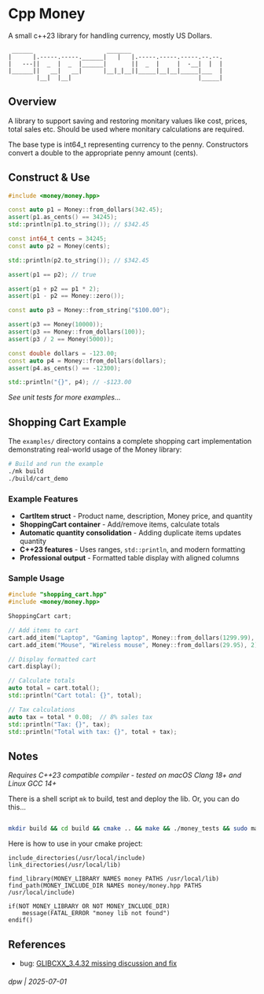 # Cpp Money

A small c++23 library for handling currency, mostly US Dollars.

```
 ______                     _______                          
|      |.-----.-----.______|   |   |.-----.-----.-----.--.--.
|   ---||  _  |  _  |______|       ||  _  |     |  -__|  |  |
|______||   __|   __|      |__|_|__||_____|__|__|_____|___  |
        |__|  |__|                                    |_____|
```

## Overview

A library to support saving and restoring monitary values like cost, prices, total sales etc.  Should be used where monitary calculations are required.  

The base type is int64_t representing currency to the penny.  Constructors convert a double to the appropriate penny amount (cents).

## Construct & Use

```c++
#include <money/money.hpp>

const auto p1 = Money::from_dollars(342.45);
assert(p1.as_cents() == 34245);
std::println(p1.to_string()); // $342.45

const int64_t cents = 34245;
const auto p2 = Money(cents);

std::println(p2.to_string()); // $342.45

assert(p1 == p2); // true

assert(p1 + p2 == p1 * 2);
assert(p1 - p2 == Money::zero());

const auto p3 = Money::from_string("$100.00");

assert(p3 == Money(10000));
assert(p3 == Money::from_dollars(100));
assert(p3 / 2 == Money(5000));

const double dollars = -123.00;
const auto p4 = Money::from_dollars(dollars);
assert(p4.as_cents() == -12300);

std::println("{}", p4); // -$123.00
```

_See unit tests for more examples..._

## Shopping Cart Example

The `examples/` directory contains a complete shopping cart implementation demonstrating real-world usage of the Money library:

```bash
# Build and run the example
./mk build
./build/cart_demo
```

### Example Features

- **CartItem struct** - Product name, description, Money price, and quantity
- **ShoppingCart container** - Add/remove items, calculate totals
- **Automatic quantity consolidation** - Adding duplicate items updates quantity
- **C++23 features** - Uses ranges, `std::println`, and modern formatting
- **Professional output** - Formatted table display with aligned columns

### Sample Usage

```c++
#include "shopping_cart.hpp"
#include <money/money.hpp>

ShoppingCart cart;

// Add items to cart
cart.add_item("Laptop", "Gaming laptop", Money::from_dollars(1299.99), 1);
cart.add_item("Mouse", "Wireless mouse", Money::from_dollars(29.95), 2);

// Display formatted cart
cart.display();

// Calculate totals
auto total = cart.total();
std::println("Cart total: {}", total);

// Tax calculations
auto tax = total * 0.08;  // 8% sales tax
std::println("Tax: {}", tax);
std::println("Total with tax: {}", total + tax);
```

## Notes

_Requires C++23 compatible compiler - tested on macOS Clang 18+ and Linux GCC 14+_

There is a shell script `mk` to build, test and deploy the lib.  Or, you can do this...

```bash

mkdir build && cd build && cmake .. && make && ./money_tests && sudo make install

```

Here is how to use in your cmake project:

```
include_directories(/usr/local/include)
link_directories(/usr/local/lib)

find_library(MONEY_LIBRARY NAMES money PATHS /usr/local/lib)
find_path(MONEY_INCLUDE_DIR NAMES money/money.hpp PATHS /usr/local/include)

if(NOT MONEY_LIBRARY OR NOT MONEY_INCLUDE_DIR)
    message(FATAL_ERROR "money lib not found")
endif()

```

## References

* bug: [GLIBCXX_3.4.32 missing discussion and fix](https://g.co/gemini/share/bdc7e468e3b3)

###### dpw | 2025-07-01

